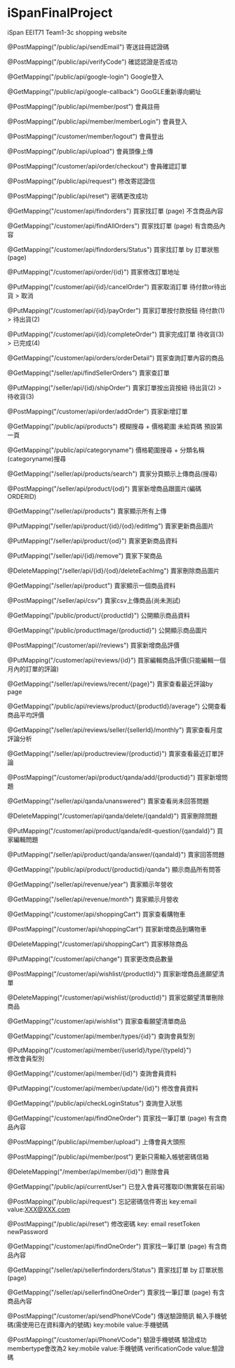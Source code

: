 # iSpanFinalProject
iSpan EEIT71 Team1-3c shopping website

@PostMapping("/public/api/sendEmail")
  寄送註冊認證碼
  
@PostMapping("/public/api/verifyCode")
  確認認證是否成功
  
@GetMapping("/public/api/google-login")
  Google登入
  
@GetMapping("/public/api/google-callback")
  GooGLE重新導向網址
  
@PostMapping("/public/api/member/post")
  會員註冊
  
@PostMapping("/public/api/member/memberLogin")
  會員登入

@PostMapping("/customer/member/logout")
  會員登出

@PostMapping("/public/api/upload")
  會員頭像上傳

@PostMapping("/customer/api/order/checkout")
  會員確認訂單

@PostMapping("/public/api/request")
  修改寄認證信

@PostMapping("/public/api/reset")
  密碼更改成功

@GetMapping("/customer/api/findorders")
  買家找訂單 (page) 不含商品內容

@GetMapping("/customer/api/findAllOrders")
  買家找訂單 (page) 有含商品內容

@GetMapping("/customer/api/findorders/Status")
  買家找訂單 by 訂單狀態 (page)

@PutMapping("/customer/api/order/{id}")
  買家修改訂單地址

@PutMapping("/customer/api/{id}/cancelOrder")
  買家取消訂單 待付款or待出貨 > 取消

@PutMapping("/customer/api/{id}/payOrder")
  買家訂單按付款按鈕 待付款(1) > 待出貨(2)

@PutMapping("/customer/api/{id}/completeOrder")
  買家完成訂單 待收貨(3) > 已完成(4)

@GetMapping("/customer/api/orders/orderDetail")
  買家查詢訂單內容的商品

@GetMapping("/seller/api/findSellerOrders")
  賣家查訂單

@PutMapping("/seller/api/{id}/shipOrder")
  賣家訂單按出貨按紐 待出貨(2) > 待收貨(3)

@PostMapping("/customer/api/order/addOrder")
  買家新增訂單

@GetMapping("/public/api/products")
  模糊搜尋 + 價格範圍 未給頁碼 預設第一頁

@GetMapping("/public/api/categoryname")
  價格範圍搜尋 + 分類名稱(categoryname)搜尋

@GetMapping("/seller/api/products/search")
  賣家分頁顯示上傳商品(搜尋)

@PostMapping("/seller/api/product/{od}")
  賣家新增商品跟圖片(編碼ORDERID)

@GetMapping("/seller/api/products")
  賣家顯示所有上傳

@PutMapping("/seller/api/product/{id}/{od}/editImg")
  賣家更新商品圖片

@PutMapping("/seller/api/product/{od}")
  賣家更新商品資料

@PutMapping("/seller/api/{id}/remove")
  賣家下架商品

@DeleteMapping("/seller/api/{id}/{od}/deleteEachImg")
  賣家刪除商品圖片

@GetMapping("/seller/api/product")
  賣家顯示一個商品資料

@PostMapping("/seller/api/csv")
  賣家csv上傳商品(尚未測試)

@GetMapping("/public/product/{productId}")
  公開顯示商品資料

@GetMapping("/public/productImage/{productid}")
  公開顯示商品圖片

@PostMapping("/customer/api//reviews")
  買家新增商品評價

@PutMapping("/customer/api/reviews/{id}")
  買家編輯商品評價(只能編輯一個月內的訂單的評論)

@GetMapping("/seller/api/reviews/recent/{page}")
  賣家查看最近評論by page

@GetMapping("/public/api/reviews/product/{productId}/average")
  公開查看商品平均評價

@GetMapping("/seller/api/reviews/seller/{sellerId}/monthly")
  賣家查看月度評論分析

@GetMapping("/seller/api/productreview/{productid}")
  賣家查看最近訂單評論

@PostMapping("/customer/api/product/qanda/add/{productid}")
  買家新增問題

@GetMapping("/seller/api/qanda/unanswered")
  賣家查看尚未回答問題

@DeleteMapping("/customer/api/qanda/delete/{qandaId}")
  買家刪除問題

@PutMapping("/customer/api/product/qanda/edit-question/{qandaId}")
  買家編輯問題

@PutMapping("/seller/api/product/qanda/answer/{qandaId}")
  賣家回答問題

@GetMapping("/public/api/product/{productid}/qanda")
  顯示商品所有問答

@GetMapping("/seller/api/revenue/year")
  賣家顯示年營收

@GetMapping("/seller/api/revenue/month")
  賣家顯示月營收

@GetMapping("/customer/api/shoppingCart")
  買家查看購物車

@PostMapping("/customer/api/shoppingCart")
  買家新增商品到購物車

@DeleteMapping("/customer/api/shoppingCart")
  買家移除商品

@PutMapping("/customer/api/change")
  買家更改商品數量

@PostMapping("/customer/api/wishlist/{productId}")
  買家新增商品進願望清單

@DeleteMapping("/customer/api/wishlist/{productId}")
  買家從願望清單刪除商品

@GetMapping("/customer/api/wishlist")
  買家查看願望清單商品

@GetMapping("/customer/api/member/types/{id}")
查詢會員型別

@PutMapping("/customer/api/member/{userId}/type/{typeId}")  
修改會員型別

@GetMapping("/customer/api/member/{id}")
查詢會員資料

@PutMapping("/customer/api/member/update/{id}")
修改會員資料

@GetMapping("/public/api/checkLoginStatus")
查詢登入狀態

@GetMapping("/customer/api/findOneOrder")
買家找一筆訂單 (page) 有含商品內容

@PostMapping("/public/api/member/upload")
上傳會員大頭照

@PostMapping("/public/api/member/post")
更新只需輸入帳號密碼信箱

 @DeleteMapping("/member/api/member/{id}")
 刪除會員
 
@GetMapping("/public/api/currentUser")
已登入會員可獲取ID(無實裝在前端)

 @PostMapping("/public/api/request")
 忘記密碼信件寄出
 key:email value:XXX@XXX.com

@PostMapping("/public/api/reset")
修改密碼 key: email resetToken newPassword

@GetMapping("/customer/api/findOneOrder")
買家找一筆訂單 (page) 有含商品內容

@GetMapping("/seller/api/sellerfindorders/Status")
賣家找訂單 by 訂單狀態 (page)

@GetMapping("/seller/api/sellerfindOneOrder")
賣家找一筆訂單 (page) 有含商品內容

@PostMapping("/customer/api/sendPhoneVCode")
傳送驗證簡訊   輸入手機號碼(需使用已在資料庫內的號碼) key:mobile value:手機號碼

@PostMapping("/customer/api/PhoneVCode")
驗證手機號碼 驗證成功membertype會改為2 key:mobile             value:手機號碼
                                        verificationCode    value:驗證碼
